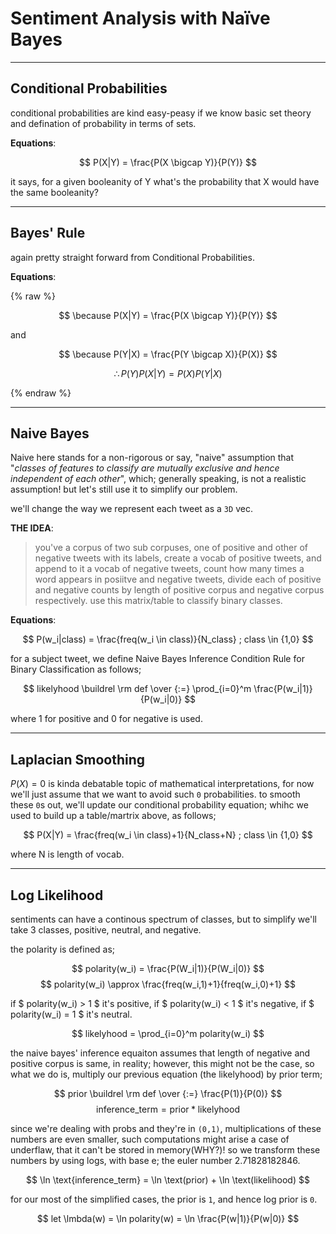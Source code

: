 # Sentiment Analysis with Naïve Bayes

____________________________

## Conditional Probabilities
conditional probabilities are kind easy-peasy if we know basic set theory and defination of probability in terms of sets.

**Equations**:

$$ P(X|Y) = \frac{P(X \bigcap Y)}{P(Y)} $$

it says, for a given booleanity of Y what's the probability that X would have the same booleanity?

__________________


## Bayes' Rule
again pretty straight forward from Conditional Probabilities.

**Equations**:

{% raw %}

$$ \because P(X|Y) = \frac{P(X \bigcap Y)}{P(Y)} $$

and

$$ \because P(Y|X) = \frac{P(Y \bigcap X)}{P(X)} $$

$$ \therefore P(Y)P(X|Y) = P(X)P(Y|X) $$

{% endraw %}

______________________


## Naive Bayes
Naive here stands for a non-rigorous or say, "naive" assumption that "_classes of features to classify are mutually exclusive and hence independent of each other_", which; generally speaking, is not a realistic assumption!
but let's still use it to simplify our problem.

we'll change the way we represent each tweet as a `3D` vec.

**THE IDEA**:
> you've a corpus of two sub corpuses, one of positive and other of negative tweets with its labels, create a vocab of positive tweets, and append to it a vocab of negative tweets, count how many times a word appears in posiitve and negative tweets, divide each of positive and negative counts by length of positive corpus and negative corpus respectively. use this matrix/table to classify binary classes.

**Equations**:

$$ P(w_i|class) = \frac{freq(w_i \in class)}{N_class} ; class \in {1,0} $$

for a subject tweet, we define Naive Bayes Inference Condition Rule for Binary Classification as follows;

$$ likelyhood \buildrel \rm def \over {:=} \prod_{i=0}^m \frac{P(w_i|1)}{P(w_i|0)} $$

where 1 for positive and 0 for negative is used.

_________________


## Laplacian Smoothing
$P(X)=0$ is kinda debatable topic of mathematical interpretations, for now we'll just assume that we want to avoid such `0` probabilities. to smooth these `0`s out, we'll update our conditional probability equation; whihc we used to build up a table/martrix above, as follows;

$$ P(X|Y) = \frac{freq(w_i \in class)+1}{N_class+N} ; class \in {1,0} $$

where N is length of vocab.

_____________


## Log Likelihood
sentiments can have a continous spectrum of classes, but to simplify we'll take 3 classes, positive, neutral, and negative.

the polarity is defined as;

$$ polarity(w_i) = \frac{P(W_i|1)}{P(W_i|0)} $$
$$ polarity(w_i) \approx \frac{freq(w_i,1)+1}{freq(w_i,0)+1} $$

if $ polarity(w_i) > 1 $ it's positive, if $ polarity(w_i) < 1 $ it's negative, if $ polarity(w_i) = 1 $ it's neutral.

$$ likelyhood = \prod_{i=0}^m polarity(w_i) $$

the naive bayes' inference equaiton assumes that length of negative and positive corpus is same, in reality; however, this might not be the case, so what we do is, multiply our previous equation (the likelyhood) by prior term;

$$ prior \buildrel \rm def \over {:=} \frac{P(1)}{P(0)} $$
$$ \text{inference_term} = \text{prior} * \text{likelyhood} $$

since we're dealing with probs and they're in `(0,1)`, multiplications of these numbers are even smaller, such computations might arise a case of underflaw, that it can't be stored in memory(WHY?)! so we transform these numbers by using logs, with base e; the euler number 2.71828182846.

$$ \ln \text{inference_term} = \ln \text(prior) + \ln \text(likelihood) $$

for our most of the simplified cases, the prior is `1`, and hence log prior is `0`.

$$ let \lmbda(w) = \ln polarity(w) = \ln \frac{P(w|1)}{P(w|0)} $$